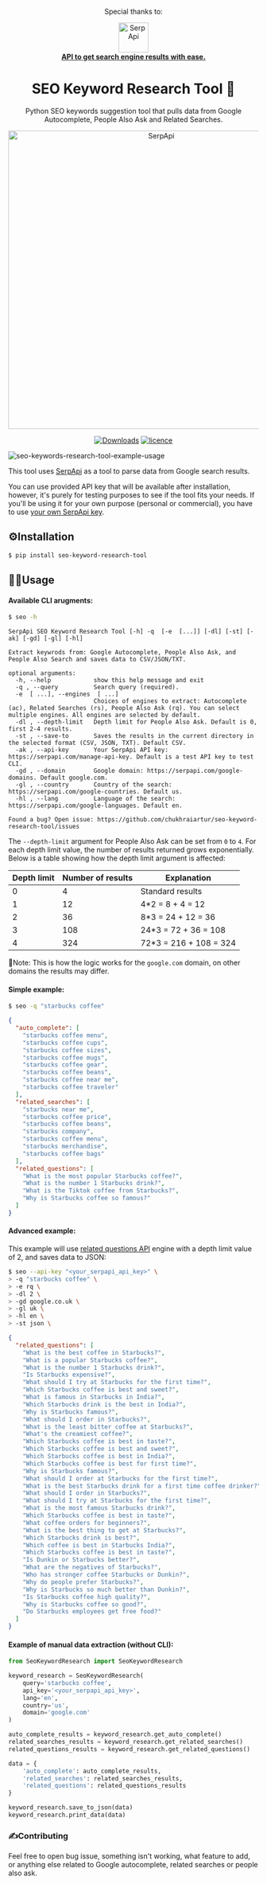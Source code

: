<div align="center">
<p>Special thanks to:</p>
<div>
  <img src="https://user-images.githubusercontent.com/81998012/231172985-81515e8b-bc41-46b4-83fa-d129d5f3e718.svg" width="60" alt="SerpApi">
</div>
<a href="https://serpapi.com">
  <b>API to get search engine results with ease.</b>
</a>
</div>

<h1 align="center">SEO Keyword Research Tool 🔎</h1>

<p align="center">
  Python SEO keywords suggestion tool that pulls data from Google Autocomplete, People Also Ask and Related Searches.
</p>

<div align="center">
   <img src="https://user-images.githubusercontent.com/78694043/231768966-187e9ab2-fc8f-460b-bf9f-bcb39cc5a968.svg" width="600" alt="SerpApi">
</div>

<div align="center">

  <a href="https://pepy.tech/project/seo-keyword-research-tool">![Downloads](https://static.pepy.tech/badge/seo-keyword-research-tool/month)</a>
  <a href="">![licence](https://img.shields.io/github/license/chukhraiartur/seo-keyword-research-tool?color=blue)</a>

</div>

![seo-keywords-research-tool-example-usage](https://user-images.githubusercontent.com/78694043/234543434-0482d07b-3db5-430e-b00a-91647bf2d9c8.gif)

This tool uses [SerpApi](https://serpapi.com/) as a tool to parse data from Google search results. 

You can use provided API key that will be available after installation, however, it's purely for testing purposes to see if the tool fits your needs. If you'll be using it for your own purpose (personal or commercial), you have to use [your own SerpApi key](https://serpapi.com/manage-api-key).


## ⚙️Installation

```bash
$ pip install seo-keyword-research-tool
```


## 🤹‍♂️Usage

#### Available CLI arugments:

```bash
$ seo -h
```

```lang-none
SerpApi SEO Keyword Research Tool [-h] -q  [-e  [...]] [-dl] [-st] [-ak] [-gd] [-gl] [-hl]

Extract keywrods from: Google Autocomplete, People Also Ask, and People Also Search and saves data to CSV/JSON/TXT.

optional arguments:
  -h, --help            show this help message and exit
  -q , --query          Search query (required).
  -e  [ ...], --engines  [ ...]
                        Choices of engines to extract: Autocomplete (ac), Related Searches (rs), People Also Ask (rq). You can select multiple engines. All engines are selected by default.
  -dl , --depth-limit   Depth limit for People Also Ask. Default is 0, first 2-4 results.
  -st , --save-to       Saves the results in the current directory in the selected format (CSV, JSON, TXT). Default CSV.
  -ak , --api-key       Your SerpApi API key: https://serpapi.com/manage-api-key. Default is a test API key to test CLI.
  -gd , --domain        Google domain: https://serpapi.com/google-domains. Default google.com.
  -gl , --country       Country of the search: https://serpapi.com/google-countries. Default us.
  -hl , --lang          Language of the search: https://serpapi.com/google-languages. Default en.

Found a bug? Open issue: https://github.com/chukhraiartur/seo-keyword-research-tool/issues
```

The `--depth-limit` argument for People Also Ask can be set from `0` to `4`. For each depth limit value, the number of results returned grows exponentially. Below is a table showing how the depth limit argument is affected:

| Depth limit | Number of results | Explanation |
|-------------|-------------------|-------------|
| 0 | 4 | Standard results |
| 1 | 12 | 4*2 = 8 + 4 = 12 |
| 2 | 36 | 8*3 = 24 + 12 = 36 |
| 3 | 108 | 24*3 = 72 + 36 = 108 |
| 4 | 324 | 72*3 = 216 + 108 = 324 |

📌Note: This is how the logic works for the `google.com` domain, on other domains the results may differ.

#### Simple example:

```bash
$ seo -q "starbucks coffee"
```

```json
{
  "auto_complete": [
    "starbucks coffee menu",
    "starbucks coffee cups",
    "starbucks coffee sizes",
    "starbucks coffee mugs",
    "starbucks coffee gear",
    "starbucks coffee beans",
    "starbucks coffee near me",
    "starbucks coffee traveler"
  ],
  "related_searches": [
    "starbucks near me",
    "starbucks coffee price",
    "starbucks coffee beans",
    "starbucks company",
    "starbucks coffee menu",
    "starbucks merchandise",
    "starbucks coffee bags"
  ],
  "related_questions": [
    "What is the most popular Starbucks coffee?",
    "What is the number 1 Starbucks drink?",
    "What is the Tiktok coffee from Starbucks?",
    "Why is Starbucks coffee so famous?"
  ]
}
```

#### Advanced example:

This example will use [related questions API](https://serpapi.com/related-questions) engine with a depth limit value of 2, and saves data to JSON:

```bash
$ seo --api-key "<your_serpapi_api_key>" \
> -q "starbucks coffee" \
> -e rq \
> -dl 2 \
> -gd google.co.uk \
> -gl uk \
> -hl en \
> -st json \
```

```json
{
  "related_questions": [
    "What is the best coffee in Starbucks?",
    "What is a popular Starbucks coffee?",
    "What is the number 1 Starbucks drink?",
    "Is Starbucks expensive?",
    "What should I try at Starbucks for the first time?",
    "Which Starbucks coffee is best and sweet?",
    "What is famous in Starbucks in India?",
    "Which Starbucks drink is the best in India?",
    "Why is Starbucks famous?",
    "What should I order in Starbucks?",
    "What is the least bitter coffee at Starbucks?",
    "What's the creamiest coffee?",
    "Which Starbucks coffee is best in taste?",
    "Which Starbucks coffee is best and sweet?",
    "Which Starbucks coffee is best in India?",
    "Which Starbucks coffee is best for first time?",
    "Why is Starbucks famous?",
    "What should I order at Starbucks for the first time?",
    "What is the best Starbucks drink for a first time coffee drinker?",
    "What should I order in Starbucks?",
    "What should I try at Starbucks for the first time?",
    "What is the most famous Starbucks drink?",
    "Which Starbucks coffee is best in taste?",
    "What coffee orders for beginners?",
    "What is the best thing to get at Starbucks?",
    "Which Starbucks drink is best?",
    "Which coffee is best in Starbucks India?",
    "Which Starbucks coffee is best in taste?",
    "Is Dunkin or Starbucks better?",
    "What are the negatives of Starbucks?",
    "Who has stronger coffee Starbucks or Dunkin?",
    "Why do people prefer Starbucks?",
    "Why is Starbucks so much better than Dunkin?",
    "Is Starbucks coffee high quality?",
    "Why is Starbucks coffee so good?",
    "Do Starbucks employees get free food?"
  ]
}
```

#### Example of manual data extraction (without CLI):

```python
from SeoKeywordResearch import SeoKeywordResearch

keyword_research = SeoKeywordResearch(
    query='starbucks coffee',
    api_key='<your_serpapi_api_key>',
    lang='en',
    country='us',
    domain='google.com'
)

auto_complete_results = keyword_research.get_auto_complete()
related_searches_results = keyword_research.get_related_searches()
related_questions_results = keyword_research.get_related_questions()

data = {
    'auto_complete': auto_complete_results,
    'related_searches': related_searches_results,
    'related_questions': related_questions_results
}

keyword_research.save_to_json(data)
keyword_research.print_data(data)
```

### ✍Contributing

Feel free to open bug issue, something isn't working, what feature to add, or anything else related to Google autocomplete, related searches or people also ask.
